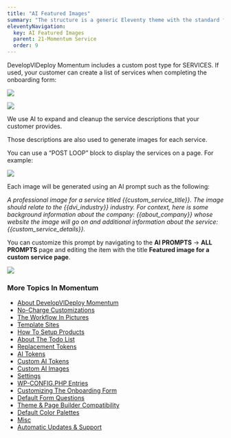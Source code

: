 ```yaml
---
title: "AI Featured Images"
summary: "The structure is a generic Eleventy theme with the standard folder and file names."
eleventyNavigation:
  key: AI Featured Images
  parent: 21-Momentum Service
  order: 9
---
```

DevelopVIDeploy Momentum includes a custom post type for SERVICES. If used, your customer can create a list of services when completing the onboarding form:

[![](https://web.archive.org/web/20240420011913im_/https://wpclouddeploy.com/wp-content/uploads/2024/01/wpcd-momentum-services-01.png)](https://web.archive.org/web/20240420011913/https://wpclouddeploy.com/wp-content/uploads/2024/01/wpcd-momentum-services-01.png)

[![](https://web.archive.org/web/20240420011913im_/https://wpclouddeploy.com/wp-content/uploads/2024/01/wpcd-momentum-services-02.png)](https://web.archive.org/web/20240420011913/https://wpclouddeploy.com/wp-content/uploads/2024/01/wpcd-momentum-services-02.png)

We use AI to expand and cleanup the service descriptions that your customer provides.

Those descriptions are also used to generate images for each service.

You can use a “POST LOOP” block to display the services on a page. For example:

[![](https://web.archive.org/web/20240420011913im_/https://wpclouddeploy.com/wp-content/uploads/2024/01/wpcd-momentum-services-03.png)](https://web.archive.org/web/20240420011913/https://wpclouddeploy.com/wp-content/uploads/2024/01/wpcd-momentum-services-03.png)

Each image will be generated using an AI prompt such as the following:

_A professional image for a service titled {{custom\_service\_title}}. The image should relate to the {{dvi\_industry}} industry. For context, here is some background information about the company: {{about\_company}} whose website the image will go on and additional information about the service: {{custom\_service\_details}}._

You can customize this prompt by navigating to the **AI PROMPTS** → **ALL PROMPTS** page and editing the item with the title **Featured image for a custom service page**.

[![](https://web.archive.org/web/20240420011913im_/https://wpclouddeploy.com/wp-content/uploads/2024/01/wpcd-momentum-services-04.png)](https://web.archive.org/web/20240420011913/https://wpclouddeploy.com/wp-content/uploads/2024/01/wpcd-momentum-services-04.png)

### More Topics In Momentum

*   [About DevelopVIDeploy Momentum](https://web.archive.org/web/20240420011913/https://wpclouddeploy.com/documentation/momentum/about-wpclouddeploy-momentum/)
*   [No-Charge Customizations](https://web.archive.org/web/20240420011913/https://wpclouddeploy.com/documentation/momentum/no-charge-customizations/)
*   [The Workflow In Pictures](https://web.archive.org/web/20240420011913/https://wpclouddeploy.com/documentation/momentum/the-workflow-in-pictures/)
*   [Template Sites](https://web.archive.org/web/20240420011913/https://wpclouddeploy.com/documentation/momentum/template-sites/)
*   [How To Setup Products](https://web.archive.org/web/20240420011913/https://wpclouddeploy.com/documentation/momentum/how-to-setup-products/)
*   [About The Todo List](https://web.archive.org/web/20240420011913/https://wpclouddeploy.com/documentation/momentum/about-the-todo-list/)
*   [Replacement Tokens](https://web.archive.org/web/20240420011913/https://wpclouddeploy.com/documentation/momentum/tokens/)
*   [AI Tokens](https://web.archive.org/web/20240420011913/https://wpclouddeploy.com/documentation/momentum/ai-tokens/)
*   [Custom AI Tokens](https://web.archive.org/web/20240420011913/https://wpclouddeploy.com/documentation/momentum/custom-ai-tokens/)
*   [Custom AI Images](https://web.archive.org/web/20240420011913/https://wpclouddeploy.com/documentation/momentum/custom-ai-images/)
*   [Settings](https://web.archive.org/web/20240420011913/https://wpclouddeploy.com/documentation/momentum/settings/)
*   [WP-CONFIG.PHP Entries](https://web.archive.org/web/20240420011913/https://wpclouddeploy.com/documentation/momentum/wp-config-php-entries/)
*   [Customizing The Onboarding Form](https://web.archive.org/web/20240420011913/https://wpclouddeploy.com/documentation/momentum/customizing-the-onboarding-form/)
*   [Default Form Questions](https://web.archive.org/web/20240420011913/https://wpclouddeploy.com/documentation/momentum/default-form-questions/)
*   [Theme & Page Builder Compatibility](https://web.archive.org/web/20240420011913/https://wpclouddeploy.com/documentation/momentum/theme-page-builder-compatibility/)
*   [Default Color Palettes](https://web.archive.org/web/20240420011913/https://wpclouddeploy.com/documentation/momentum/default-color-palettes/)
*   [Misc](https://web.archive.org/web/20240420011913/https://wpclouddeploy.com/documentation/momentum/misc/)
*   [Automatic Updates & Support](https://web.archive.org/web/20240420011913/https://wpclouddeploy.com/documentation/momentum/automatic-updates-support/)

